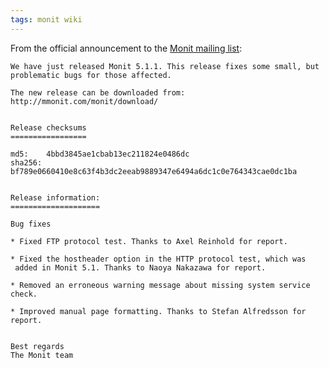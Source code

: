 ```yaml
---
tags: monit wiki
---
```


From the official announcement to the [Monit mailing list](/wiki/Monit_mailing_list):

    We have just released Monit 5.1.1. This release fixes some small, but problematic bugs for those affected.

    The new release can be downloaded from: http://mmonit.com/monit/download/


    Release checksums
    =================

    md5:    4bbd3845ae1cbab13ec211824e0486dc
    sha256: bf789e0660410e8c63f4b3dc2eeab9889347e6494a6dc1c0e764343cae0dc1ba


    Release information:
    ====================

    Bug fixes

    * Fixed FTP protocol test. Thanks to Axel Reinhold for report.

    * Fixed the hostheader option in the HTTP protocol test, which was
     added in Monit 5.1. Thanks to Naoya Nakazawa for report.

    * Removed an erroneous warning message about missing system service check.

    * Improved manual page formatting. Thanks to Stefan Alfredsson for report.


    Best regards
    The Monit team
